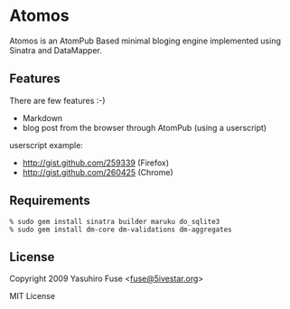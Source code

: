 Atomos
======

Atomos is an AtomPub Based minimal bloging engine implemented using Sinatra and DataMapper.

Features
--------

There are few features :-)

* Markdown
* blog post from the browser through AtomPub (using a userscript)

userscript example:

* http://gist.github.com/259339 (Firefox)
* http://gist.github.com/260425 (Chrome)

Requirements
------------

	% sudo gem install sinatra builder maruku do_sqlite3
	% sudo gem install dm-core dm-validations dm-aggregates

License
-------

Copyright 2009 Yasuhiro Fuse &lt;fuse@5ivestar.org&gt;

MIT License
